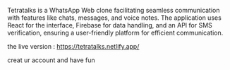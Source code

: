 Tetratalks is a WhatsApp Web clone facilitating seamless communication with features like chats, messages, and voice notes. The application uses React for the interface, Firebase for data handling, and an API for SMS verification, ensuring a user-friendly platform for efficient communication.

the live version :
https://tetratalks.netlify.app/

creat ur account and have fun
